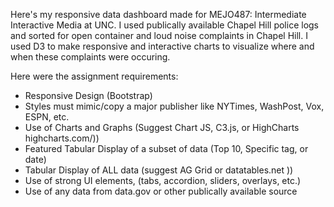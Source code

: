 Here's my responsive data dashboard made for MEJO487: Intermediate Interactive Media at UNC. I used publically available Chapel Hill police logs and sorted for open container and loud noise complaints in Chapel Hill. I used D3 to make responsive and interactive charts to visualize where and when these complaints were occuring.

Here were the assignment requirements:
- Responsive Design (Bootstrap)
- Styles must mimic/copy a major publisher like NYTimes, WashPost, Vox, ESPN, etc.
- Use of Charts and Graphs (Suggest Chart JS, C3.js, or HighCharts highcharts.com/))
- Featured Tabular Display of a subset of data (Top 10, Specific tag, or date)
- Tabular Display of ALL data (suggest AG Grid or  datatables.net ))
- Use of strong UI elements, (tabs, accordion, sliders, overlays, etc.)
- Use of any data from data.gov or other publically available source
